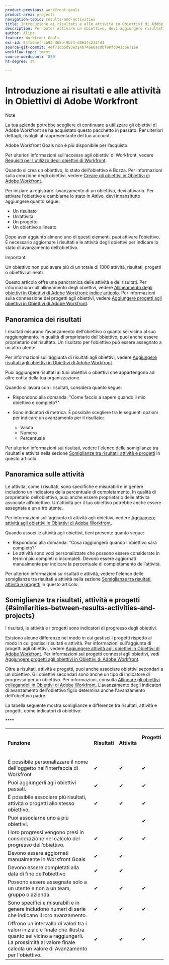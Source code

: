 ```yaml
---
product-previous: workfront-goals
product-area: projects
navigation-topic: results-and-activities
title: Introduzione ai risultati e alle attività in Obiettivi di Adobe Workfront
description: Per poter attivare un obiettivo, devi aggiungere risultati, attività o obiettivi allineati. In questo modo lo stato dell’obiettivo viene aggiornato da Bozza ad Attivo e viene avviata la registrazione dello stato di avanzamento dell’obiettivo.
author: Alina
feature: Workfront Goals
exl-id: 64fa0aef-cb92-465a-9b74-d863fc232fd1
source-git-commit: 4ef71db5d93e314b746e8acdbf90fd041c6e71ae
workflow-type: tm+mt
source-wordcount: '830'
ht-degree: 3%

---
```


# Introduzione ai risultati e alle attività in Obiettivi di Adobe Workfront

<!--Audited for P& P only: 10/2025-->

>[!NOTE]
>
>La tua azienda potrebbe scegliere di continuare a utilizzare gli obiettivi di Adobe Workfront se ha acquistato questo pacchetto in passato. Per ulteriori dettagli, rivolgiti al rappresentante del tuo account.
>
>Adobe Workfront Goals non è più disponibile per l’acquisto.
>
>Per ulteriori informazioni sull&#39;accesso agli obiettivi di Workfront, vedere [Requisiti per l&#39;utilizzo degli obiettivi di Workfront](/help/quicksilver/workfront-goals/goal-management/access-needed-for-wf-goals.md).

<!--Old:

>[!IMPORTANT]
>
>Your organization must have the following to use the functionality described in this article:
>
>* For the new plan and license structure:
>
>   * The Ultimate Workfront plan 
>    
>* For the current plan and license structure: 
>
>   * A Pro or higher Workfront plan
>   * An Adobe Workfront Goals license in addition to a Workfront license.
>
>Contact your Workfront account manager to learn about a Workfront Goals license.    
> 
>For additional information about access to Workfront Goals, see [Requirements to use Workfront Goals](/help/quicksilver/workfront-goals/goal-management/access-needed-for-wf-goals.md).   -->

Quando si crea un obiettivo, lo stato dell&#39;obiettivo è Bozza. Per informazioni sulla creazione degli obiettivi, vedere [Creare gli obiettivi in Obiettivi di Adobe Workfront](../../workfront-goals/goal-management/create-goals.md).

Per iniziare a registrare l’avanzamento di un obiettivo, devi attivarlo. Per attivare l’obiettivo e cambiarne lo stato in Attivo, devi innanzitutto aggiungere quanto segue:

* Un risultato
* Un’attività
* Un progetto
* Un obiettivo allineato

Dopo aver aggiunto almeno uno di questi elementi, puoi attivare l’obiettivo. È necessario aggiornare i risultati e le attività degli obiettivi per indicare lo stato di avanzamento dell’obiettivo.


>[!IMPORTANT]
>
> Un obiettivo non può avere più di un totale di 1000 attività, risultati, progetti o obiettivi allineati.</span>

Questo articolo offre una panoramica delle attività e dei risultati. Per informazioni sull&#39;allineamento degli obiettivi, vedere [Allineamento degli obiettivi in Obiettivi di Adobe Workfront: indice articolo](../../workfront-goals/goal-alignment/goal-alignment.md). Per informazioni sulla connessione dei progetti agli obiettivi, vedere [Aggiungere progetti agli obiettivi in Obiettivi di Adobe Workfront](../results-and-activities/connect-projects-to-goals-overview.md).

## Panoramica dei risultati

<!--
<p> This will have additional types in the future - add another section for types?)</p>
-->

I risultati misurano l’avanzamento dell’obiettivo o quanto sei vicino al suo raggiungimento. In qualità di proprietario dell’obiettivo, puoi anche essere proprietario del risultato. Un risultato per l’obiettivo può essere assegnato a un altro utente.

Per informazioni sull&#39;aggiunta di risultati agli obiettivi, vedere [Aggiungere risultati agli obiettivi in Obiettivi di Adobe Workfront](../../workfront-goals/results-and-activities/add-results-to-goals.md).

Puoi aggiungere risultati ai tuoi obiettivi o obiettivi che appartengono ad altre entità della tua organizzazione.

Quando si lavora con i risultati, considera quanto segue:

* Rispondono alla domanda: &quot;Come faccio a sapere quando il mio obiettivo è completo?&quot;
* Sono indicatori di metrica. È possibile scegliere tra le seguenti opzioni per indicare un avanzamento per il risultato:

   * Valuta
   * Numero
   * Percentuale

Per ulteriori informazioni sui risultati, vedere l&#39;elenco delle somiglianze tra risultati e attività nella sezione [Somiglianze tra risultati, attività e progetti](#similarities-between-results-activities-and-projects) in questo articolo.

## Panoramica sulle attività

<!--
This will have additional types in the future - add another section for types?
-->

Le attività, come i risultati, sono specifiche e misurabili e in genere includono un indicatore della percentuale di completamento. In qualità di proprietario dell’obiettivo, puoi anche essere proprietario delle attività associate all’obiettivo. Un&#39;attività per il tuo obiettivo potrebbe anche essere assegnata a un altro utente.

Per informazioni sull&#39;aggiunta di attività agli obiettivi, vedere [Aggiungere attività agli obiettivi in Obiettivi di Adobe Workfront](../../workfront-goals/results-and-activities/add-activities-to-goals.md).

Quando associ le attività agli obiettivi, tieni presente quanto segue:

* Rispondono alla domanda: &quot;Cosa raggiungerò quando l&#39;obiettivo sarà completo?&quot;
* Le attività sono voci personalizzate che possono essere considerate in termini più completi o incompleti. Devono essere aggiornati manualmente per indicare la percentuale di completamento dell’attività.

<!--
* You can associate the following activities with goals:

  <table style="table-layout:auto"> 
   <col> 
   <col> 
   <tbody> 
    <tr> 
     <td role="rowheader">Manual progress bar </td> 
     <td> <p>Custom entries that can be thought of more in terms of complete or incomplete. They must be manually updated.</p> </td> 
    </tr> 
    <tr> 
     <td role="rowheader"><p>Project</p></td> 
     <td> <p>Existing projects that you have at least permissions to View and are not in a status of Dead. They are updated automatically, based on the progress of their work items. </p> <p>The projects must exist before associating them with the goal. You can associate a project with multiple goals. For information about adding projects to goals, see <a href="../../workfront-goals/results-and-activities/connect-projects-to-goals-overview.md" class="MCXref xref">Add projects to goals in Adobe Workfront Goals</a>.</p>
     <p><span class="preview">In the Preview environment, projects are separate progress indicators, independent from activities. Adding projects to a goal in the Preview environment is different from adding activities. For more information, see <a href="../../workfront-goals/results-and-activities/connect-projects-to-goals-overview.md" class="MCXref xref">Add projects to goals in Adobe Workfront Goals</a>.</span></p>
      </td> 
    </tr> 
   </tbody> 
  </table>
-->
<!--drafted for goal redesign: For THE PRODUCTION RELEASE: remove the projects in this article altogether.-->

Per ulteriori informazioni su risultati e attività, vedere l&#39;elenco delle somiglianze tra risultati e attività nella sezione [Somiglianze tra risultati, attività e progetti](#similarities-between-results-activities-and-projects) in questo articolo.

## Somiglianze tra risultati, attività e progetti {#similarities-between-results-activities-and-projects}

I risultati, le attività e i progetti sono indicatori di progresso degli obiettivi.

Esistono alcune differenze nel modo in cui gestisci i progetti rispetto al modo in cui gestisci risultati e attività. Per informazioni sull&#39;aggiunta di progetti agli obiettivi, vedere [Aggiungere attività agli obiettivi in Obiettivi di Adobe Workfront](../../workfront-goals/results-and-activities/add-activities-to-goals.md). Per informazioni sui progetti connessi agli obiettivi, vedi [Aggiungere progetti agli obiettivi in Obiettivi di Adobe Workfront](../../workfront-goals/results-and-activities/connect-projects-to-goals-overview.md).

Oltre a risultati, attività e progetti, puoi anche associare obiettivi secondari a un obiettivo. Gli obiettivi secondari sono anche un tipo di indicatore di progresso per un obiettivo. Per informazioni, consulta [Allineare gli obiettivi collegandoli in Obiettivi di Adobe Workfront](../goal-alignment/align-goals-by-connecting-them.md). L&#39;avanzamento degli indicatori di avanzamento dell&#39;obiettivo figlio determina anche l&#39;avanzamento dell&#39;obiettivo padre.

La tabella seguente mostra somiglianze e differenze tra risultati, attività e progetti, come indicatori di obiettivo:

<table style="table-layout:auto"> 
 <col> 
 <col> 
 <col> 
 <col> 
 <tbody> 
  <tr> 
   <td><b><p>Funzione</p></b></td> 
   <td><b><p>Risultati</p></b></td> 
   <td><b><p>Attività</p></b></td> 
   <td> <p><strong>Progetti</strong> </p> <p> </p> </td> 
  </tr> 
  <tr> 
   <td><span style="font-weight: normal;">È possibile personalizzare il nome dell'oggetto nell'interfaccia di Workfront</span> </td> 
   <td>✔</td> 
   <td>✔</td> 
   <td>✔</td> 
  </tr> 
  <tr> 
   <td>Puoi aggiungerli agli obiettivi passati.</td> 
   <td>✔</td> 
   <td>✔</td> 
   <td>✔</td> 
  </tr> 
  <tr> 
   <td>È possibile associare più risultati, attività o progetti allo stesso obiettivo. </td> 
   <td>✔</td> 
   <td>✔</td> 
   <td>✔</td> 
  </tr> 
  <tr> 
   <td>Puoi associarne uno a più obiettivi.</td> 
   <td> </td> 
   <td> </td> 
   <td>✔</td> 
  </tr> 
  <tr> 
   <td>I loro progressi vengono presi in considerazione nel calcolo del progresso dell’obiettivo. </td> 
   <td>✔</td> 
   <td>✔</td> 
   <td>✔</td> 
  </tr> 
  <tr> 
   <td>Devono essere aggiornati manualmente in Workfront Goals</td> 
   <td>✔</td> 
   <td>✔</td> 
   <td> </td> 
  </tr> 
  <tr> 
   <td>Devono essere completati alla data di fine dell’obiettivo</td> 
   <td>✔</td> 
   <td>✔</td> 
   <td> </td> 
  </tr> 
  <tr> 
   <td>Possono essere assegnate solo a un utente e non a un team, gruppo o azienda. </td> 
   <td>✔</td> 
   <td>✔</td> 
   <td>✔</td> 
  </tr> 
  <tr> 
   <td>Sono specifici e misurabili e in genere includono numeri di serie che indicano il loro avanzamento. </td> 
   <td>✔</td> 
   <td>✔</td> 
   <td>✔</td> 
  </tr> 
  <tr> **&#x200B;**
   <td>Offrono un intervallo di valori tra i valori iniziale e finale che illustra quanto sei vicino a raggiungerli. La prossimità al valore finale calcola un valore di Avanzamento per l'obiettivo. </td> 
   <td>✔</td> 
   <td>✔</td> 
   <td>✔</td> 
  </tr> 
 </tbody> 
</table>
